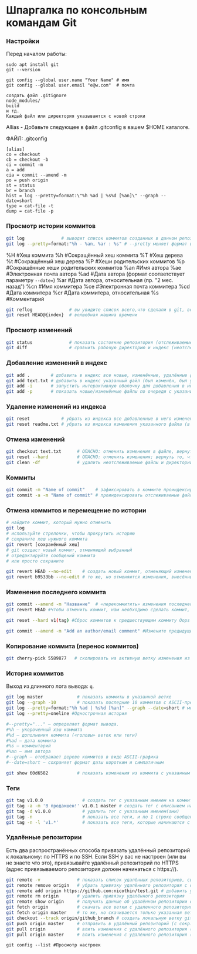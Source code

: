 # Шпаргалка по консольным командам Git

### Настройки

Перед началом работы:

```
sudo apt install git
git --version
```

```
git config --global user.name "Your Name" # имя
git config --global user.email "e@w.com"  # почта

создать файл .gitignore
node_modules/
build
и тд.
Каждый файл или директория указываются с новой строки
```

Allias - Добавьте следующее в файл .gitconfig в вашем \$HOME каталоге.

ФАЙЛ: .gitconfig

```
[alias]
co = checkout
cb = checkout -b
ci = commit -m
a = add
cia = commit --amend -m
po = push origin
st = status
br = branch
hist = log --pretty=format:\"%h %ad | %s%d [%an]\" --graph --date=short
type = cat-file -t
dump = cat-file -p
```

### Просмотр истории коммитов

```bash
git log              # выводит список коммитов созданных в данном репозитории в обратном хронологическом порядке
git log --pretty=format:"%h - %an, %ar : %s" # --pretty меняет формат вывода
```

%H #Хеш коммита
%h #Сокращённый хеш коммита
%T #Хеш дерева
%t #Сокращённый хеш дерева
%P #Хеши родительских коммитов
%p #Сокращённые хеши родительских коммитов
%an #Имя автора
%ae #Электронная почта автора
%ad #Дата автора (формат соответствует параметру `--date=`)
%ar #Дата автора, относительная (пр. "2 мес. назад")
%cn #Имя коммитера
%ce #Электронная почта коммитера
%cd #Дата коммитера
%cr #Дата коммитера, относительная
%s #Комментарий

```bash
git reflog              # вы увидите список всего,что сделали в git, во всех ветках! у каждого элемента есть индекс HEAD@{индекс}, найдите тот, перед которым всё сломалось
git reset HEAD@{index}  # волшебная машина времени
```

### Просмотр изменений

```bash
git status              # показать состояние репозитория (отслеживаемые, изменённые, новые файлы и пр.)
git diff                # сравнить рабочую директорию и индекс (неотслеживаемые файлы ИГНОРИРУЮТСЯ)
```

### Добавление изменений в индекс

```bash
git add .        # добавить в индекс все новые, изменённые, удалённые файлы из текущей директории и её поддиректорий
git add text.txt # добавить в индекс указанный файл (был изменён, был удалён или это новый файл)
git add -i       # запустить интерактивную оболочку для добавления в индекс только выбранных файлов
git add -p       # показать новые/изменённые файлы по очереди с указанием их изменений и вопросом об отслеживании/индексировании
```

### Удаление изменений из индекса

```bash
git reset            # убрать из индекса все добавленные в него изменения (в рабочей директории все изменения сохранятся), антипод git add
git reset readme.txt # убрать из индекса изменения указанного файла (в рабочей директории изменения сохранятся)
```

### Отмена изменений

```bash
git checkout text.txt      # ОПАСНО: отменить изменения в файле, вернуть состояние файла, имеющееся в индексе
git reset --hard           # ОПАСНО: отменить изменения; вернуть то, что в коммите, на который указывает HEAD (незакомиченные изменения удалены из индекса и из рабочей директории, неотслеживаемые файлы останутся на месте)
git clean -df              # удалить неотслеживаемые файлы и директории
```

### Коммиты

```bash
git commit -m "Name of commit"    # зафиксировать в коммите проиндексированные изменения (закоммитить), добавить сообщение
git commit -a -m "Name of commit" # проиндексировать отслеживаемые файлы (ТОЛЬКО отслеживаемые, но НЕ новые файлы) и закоммитить, добавить сообщение
```


### Отмена коммитов и перемещение по истории

```bash
# найдите коммит, который нужно отменить
git log
# используйте стрелочки, чтобы прокрутить историю
# сохраните хеш нужного коммита
git revert [сохранённый хеш]
# git создаст новый коммит, отменяющий выбранный
# отредактируйте сообщений коммита
# или просто сохраните
```

```bash
git revert HEAD --no-edit    # создать новый коммит, отменяющий изменения последнего коммита без запуска редактора сообщения
git revert b9533bb --no-edit # то же, но отменяются изменения, внесённые коммитом с указанным хешем (b9533bb)
```

### Изменение последнего коммита

```bash
git commit --amend -m "Название"  # «перекоммитить» изменения последнего коммита, заменить его новым коммитом с другим сообщением (сдвинуть текущую ветку на один коммит назад, сохранив рабочую директорию и индекс «как есть», создать новый коммит с данными из «отменяемого» коммита, но новым сообщением)
git revert HEAD #Чтобы отменить коммит, нам необходимо сделать коммит, который удаляет изменения, сохраненные нежелательным коммитом.

git reset --hard v1(tag) #Сброс коммитов к предшествующим коммиту Oops

git commit --amend -m "Add an author/email comment" #Измените предыдущий коммит
```

### Копирование коммита (перенос коммитов)

```bash
git cherry-pick 5589877   # скопировать на активную ветку изменения из указанного коммита, закоммитить эти изменения
```

### История коммитов

Выход из длинного лога вывода: `q`.

```bash
git log master             # показать коммиты в указанной ветке
git log --graph -10        # показать последние 10 коммитов с ASCII-представлением ветвления
git log --pretty=format:"%h %ad | %s%d [%an]" --graph --date=short # мой формат вывода, висящий на алиасе оболочки
git log --pretty=oneline #Однострочная история

#--pretty="..." — определяет формат вывода.
#%h — укороченный хэш коммита
#%d — дополнения коммита («головы» веток или теги)
#%ad — дата коммита
#%s — комментарий
#%an — имя автора
#--graph — отображает дерево коммитов в виде ASCII-графика
#--date=short — сохраняет формат даты коротким и симпатичным
```

```bash
git show 60d6582           # показать изменения из коммита с указанным хешем
```

### Теги

```bash
git tag v1.0.0               # создать тег с указанным именем на коммите, на который указывает HEAD
git tag -a -m 'В продакшен!' v1.0.1 master # создать тег с описанием на том коммите, на который смотрит ветка master
git tag -d v1.0.0            # удалить тег с указанным именем(ами)
git tag -n                   # показать все теги, и по 1 строке сообщения коммитов, на которые они указывают
git tag -n -l 'v1.*'         # показать все теги, которые начинаются с 'v1.*'
```

### Удалённые репозитории

Есть два распространённых способа привязать удалённый репозиторий к локальному: по HTTPS и по SSH. Если SSH у вас не настроен (или вы не знаете что это), привязывайте удалённый репозиторий по HTTPS (адрес привязываемого репозитория должен начинаться с https://).

```bash
git remote -v              # показать список удалённых репозиториев, связанных с локальным
git remote remove origin   # убрать привязку удалённого репозитория с сокр. именем origin
git remote add origin https://github.com:nicothin/test.git # добавить удалённый репозиторий (с сокр. именем origin) с указанным URL
git remote rm origin       # удалить привязку удалённого репозитория
git remote show origin     # получить данные об удалённом репозитории с сокращенным именем origin
git fetch origin           # скачать все ветки с удаленного репозитория (с сокр. именем origin), но не сливать со своими ветками
git fetch origin master    # то же, но скачивается только указанная ветка
git checkout --track origin/github_branch # создать локальную ветку github_branch (данные взять из удалённого репозитория с сокр. именем origin, ветка github_branch) и переключиться на неё
git push origin master     # отправить в удалённый репозиторий (с сокр. именем origin) данные своей ветки master
git pull origin            # влить изменения с удалённого репозитория (все ветки)
git pull origin master     # влить изменения с удалённого репозитория (только указанная ветка)
```

```
git config --list #Просмотр настроек
```
